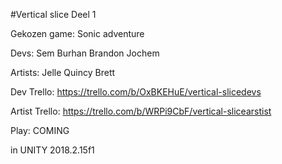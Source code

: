 #Vertical slice Deel 1

Gekozen game: Sonic adventure

Devs:
Sem
Burhan
Brandon
Jochem

Artists:
Jelle
Quincy
Brett

Dev Trello: https://trello.com/b/OxBKEHuE/vertical-slicedevs

Artist Trello: https://trello.com/b/WRPi9CbF/vertical-slicearstist

Play: COMING

in UNITY 2018.2.15f1
